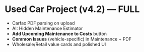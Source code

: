# Used Car Project (v4.2) — FULL
- Carfax PDF parsing on upload
- AI: Hidden Maintenance Estimator
- **Add Upcoming Maintenance to Costs** button
- **Common Issues** (vehicle-specific) in Maintenance + PDF
- Wholesale/Retail value cards and polished UI
